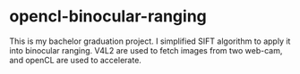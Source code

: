 # opencl-binocular-ranging

This is my bachelor graduation project. I simplified SIFT algorithm to apply it into binocular ranging. V4L2 are used to fetch images from two web-cam, and openCL are used to accelerate.

